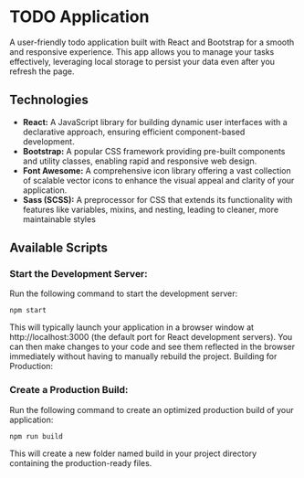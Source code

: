 # TODO Application 

A user-friendly todo application built with React and Bootstrap for a smooth and responsive experience. This app allows you to manage your tasks effectively, leveraging local storage to persist your data even after you refresh the page.

## Technologies
* **React:** A JavaScript library for building dynamic user interfaces with a declarative approach, ensuring efficient component-based development.
* **Bootstrap:** A popular CSS framework providing pre-built components and utility classes, enabling rapid and responsive web design.
* **Font Awesome:** A comprehensive icon library offering a vast collection of scalable vector icons to enhance the visual appeal and clarity of your application.
* **Sass (SCSS):** A preprocessor for CSS that extends its functionality with features like variables, mixins, and nesting, leading to cleaner, more maintainable styles

## Available Scripts
### Start the Development Server:
Run the following command to start the development server:

`npm start`

This will typically launch your application in a browser window at http://localhost:3000 (the default port for React development servers). You can then make changes to your code and see them reflected in the browser immediately without having to manually rebuild the project.
Building for Production:

### Create a Production Build:
Run the following command to create an optimized production build of your application:

`npm run build`

This will create a new folder named build in your project directory containing the production-ready files.